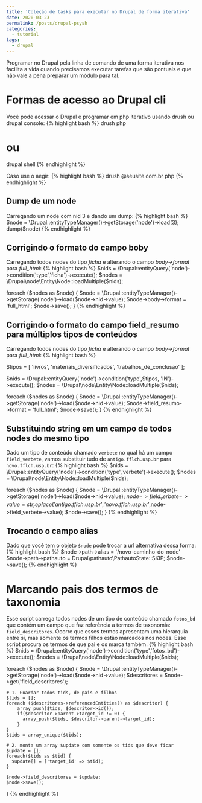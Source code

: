 ```yaml
---
title: 'Coleção de tasks para executar no Drupal de forma iterativa'
date: 2020-03-23
permalink: /posts/drupal-psysh
categories:
  - tutorial
tags:
  - drupal
---
```


Programar no Drupal pela linha de comando de uma forma iterativa
nos facilita a vida quando precisamos executar tarefas que são pontuais 
e que não vale a pena preparar um módulo para tal.

<ul id="toc"></ul>

# Formas de acesso ao Drupal cli

Você pode acessar o Drupal e programar em php iterativo 
usando drush ou drupal console:
{% highlight bash %}
drush php
# ou
drupal shell
{% endhighlight %}

Caso use o aegir:
{% highlight bash %}
drush @seusite.com.br php
{% endhighlight %}

## Dump de um node

Carregando um node com nid 3 e dando um dump:
{% highlight bash %}
$node = \Drupal::entityTypeManager()->getStorage('node')->load(3);
dump($node)
{% endhighlight %}

## Corrigindo o formato do campo boby

Carregando todos nodes do tipo *ficha* e alterando o campo *body->format* para
*full_html*:
{% highlight bash %}
$nids = \Drupal::entityQuery('node')->condition('type','ficha')->execute();
$nodes = \Drupal\node\Entity\Node::loadMultiple($nids);

foreach ($nodes as $node) {
    $node = \Drupal::entityTypeManager()->getStorage('node')->load($node->nid->value);
    $node->body->format = 'full_html';
    $node->save();
}
{% endhighlight %}


## Corrigindo o formato do campo field_resumo para múltiplos tipos de conteúdos

Carregando todos nodes do tipo *ficha* e alterando o campo *body->format* para
*full_html*:
{% highlight bash %}

$tipos = [
    'livros',
    'materiais_diversificados',
    'trabalhos_de_conclusao'
];

$nids = \Drupal::entityQuery('node')->condition('type',$tipos, 'IN')->execute();
$nodes = \Drupal\node\Entity\Node::loadMultiple($nids);

foreach ($nodes as $node) {
    $node = \Drupal::entityTypeManager()->getStorage('node')->load($node->nid->value);
    $node->field_resumo->format = 'full_html';
    $node->save();
}
{% endhighlight %}

## Substituindo string em um campo de todos nodes do mesmo tipo

Dado um tipo de conteúdo chamado `verbete` no qual há um campo 
`field_verbete`, vamos substituir tudo de `antigo.fflch.usp.br`
para `novo.fflch.usp.br`:
{% highlight bash %}
$nids = \Drupal::entityQuery('node')->condition('type','verbete')->execute();
$nodes = \Drupal\node\Entity\Node::loadMultiple($nids);

foreach ($nodes as $node) {
    $node = \Drupal::entityTypeManager()->getStorage('node')->load($node->nid->value);
    $node->field_verbete->value = 
str_replace('antigo.fflch.usp.br','novo.fflch.usp.br',$node->field_verbete->value);
    $node->save();
}
{% endhighlight %}

## Trocando o campo alias

Dado que você tem o objeto `$node` pode trocar a url alternativa dessa forma:
{% highlight bash %}
$node->path->alias = '/novo-caminho-do-node'
$node->path->pathauto = Drupal\pathauto\PathautoState::SKIP;
$node->save();
{% endhighlight %}

# Marcando pais dos termos de taxonomia 

Esse script carrega todos nodes de um tipo de conteúdo chamado `fotos_bd`
que contém um campo que faz referência a termos de taxonomia: `field_descritores`.
Ocorre que esses termos apresentam uma hierarquia entre si, mas somente os termos
filhos estão marcados nos nodes. Esse script procura os termos de que pai e os
marca também. 
{% highlight bash %}
$nids = \Drupal::entityQuery('node')->condition('type','fotos_bd')->execute();
$nodes = \Drupal\node\Entity\Node::loadMultiple($nids);

foreach ($nodes as $node) {
    $node = \Drupal::entityTypeManager()->getStorage('node')->load($node->nid->value);
    $descritores = $node->get('field_descritores');

    # 1. Guardar todos tids, de pais e filhos
    $tids = [];
    foreach ($descritores->referencedEntities() as $descritor) {
        array_push($tids, $descritor->id());
        if($descritor->parent->target_id != 0) {
          array_push($tids, $descritor->parent->target_id);
        }
    }
    $tids = array_unique($tids);

    # 2. monta um array $update com somente os tids que deve ficar
    $update = [];
    foreach($tids as $tid) {
      $update[] = ['target_id' => $tid];
    }

    $node->field_descritores = $update;
    $node->save();
}
{% endhighlight %}

